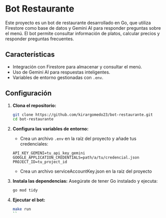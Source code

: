# Bot Restaurante

Este proyecto es un bot de restaurante desarrollado en Go, que utiliza Firestore como base de datos y Gemini AI para responder preguntas sobre el menú. El bot permite consultar información de platos, calcular precios y responder preguntas frecuentes.

## Características
 
- Integración con Firestore para almacenar y consultar el menú.
- Uso de Gemini AI para respuestas inteligentes.
- Variables de entorno gestionadas con `.env`. 

## Configuración

1. **Clona el repositorio:**
   ```sh
   git clone https://github.com/kirargomedo23/bot-restaurante.git
   cd bot-restaurante
   ```

2. **Configura las variables de entorno:**
   - Crea un archivo `.env` en la raíz del proyecto y añade tus credenciales:
   ```env
   API_KEY_GEMINI=tu_api_key_gemini
   GOOGLE_APPLICATION_CREDENTIALS=path/a/tu/credencial.json
   PROJECT_ID=tu_project_id
   ```

   - Crea un archivo serviceAccountKey.json en la raíz del proyecto
    


3. **Instala las dependencias:**
   Asegúrate de tener Go instalado y ejecuta:
   ```sh
   go mod tidy
   ```

4. **Ejecutar el bot:**
   ```sh
   make run 
   ``


